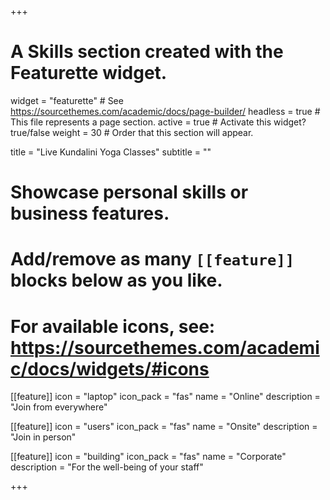 +++
# A Skills section created with the Featurette widget.
widget = "featurette"  # See https://sourcethemes.com/academic/docs/page-builder/
headless = true  # This file represents a page section.
active = true  # Activate this widget? true/false
weight = 30  # Order that this section will appear.

title = "Live Kundalini Yoga Classes"
subtitle = ""

# Showcase personal skills or business features.
# 
# Add/remove as many `[[feature]]` blocks below as you like.
# 
# For available icons, see: https://sourcethemes.com/academic/docs/widgets/#icons

[[feature]]
  icon = "laptop"
  icon_pack = "fas"
  name = "Online"
  description = "Join from everywhere"
  
[[feature]]
  icon = "users"
  icon_pack = "fas"
  name = "Onsite"
  description = "Join in person"  
  
[[feature]]
  icon = "building"
  icon_pack = "fas"
  name = "Corporate"
  description = "For the well-being of your staff"

+++
